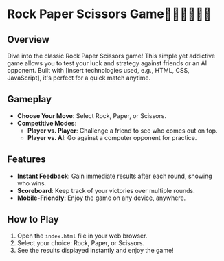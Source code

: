 # **Rock Paper Scissors Game**✊🏻🖐🏻✌🏻

## Overview
Dive into the classic Rock Paper Scissors game! This simple yet addictive game allows you to test your luck and strategy against friends or an AI opponent. Built with [insert technologies used, e.g., HTML, CSS, JavaScript], it's perfect for a quick match anytime.

## Gameplay
- **Choose Your Move**: Select Rock, Paper, or Scissors.
- **Competitive Modes**:
  - **Player vs. Player**: Challenge a friend to see who comes out on top.
  - **Player vs. AI**: Go against a computer opponent for practice.

## Features
- **Instant Feedback**: Gain immediate results after each round, showing who wins.
- **Scoreboard**: Keep track of your victories over multiple rounds.
- **Mobile-Friendly**: Enjoy the game on any device, anywhere.

## How to Play
1. Open the `index.html` file in your web browser.
2. Select your choice: Rock, Paper, or Scissors.
3. See the results displayed instantly and enjoy the game!



